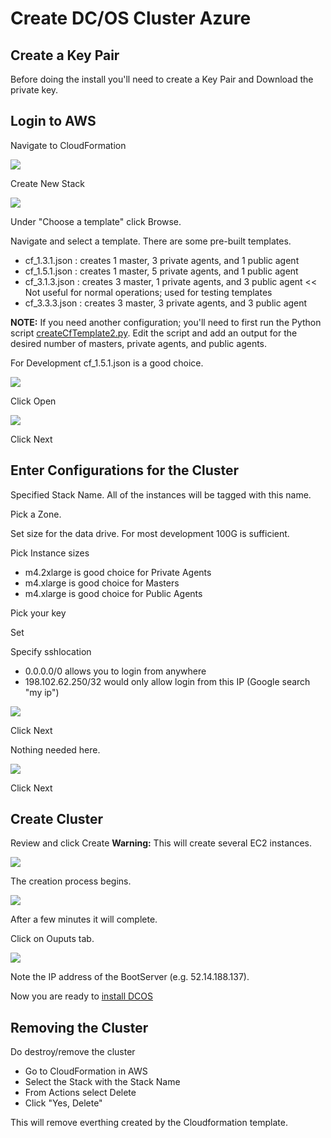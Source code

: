 # Create DC/OS Cluster Azure

## Create a Key Pair
Before doing the install you'll need to create a Key Pair and Download the private key.

## Login to AWS

Navigate to CloudFormation

<img src="images/aws/001.png"/><br>

Create New Stack

<img src="images/aws/002.png"/><br>

Under "Choose a template" click Browse.

Navigate and select a template.  There are some pre-built templates.
- cf_1.3.1.json : creates 1 master, 3 private agents, and 1 public agent
- cf_1.5.1.json : creates 1 master, 5 private agents, and 1 public agent
- cf_3.1.3.json : creates 3 master, 1 private agents, and 3 public agent << Not useful for normal operations; used for testing templates
- cf_3.3.3.json : creates 3 master, 3 private agents, and 3 public agent

**NOTE:** If you need another configuration; you'll need to first run the Python script [createCfTemplate2.py](../cloud-templates/aws/createCfTemplate2.py).  Edit the script and add an output for the desired number of masters, private agents, and public agents.

For Development cf_1.5.1.json is a good choice.

<img src="images/aws/003.png"/><br>

Click Open

<img src="images/aws/004.png"/><br>

Click Next

## Enter Configurations for the Cluster

Specified Stack Name. All of the instances will be tagged with this name.

Pick a Zone.  

Set size for the data drive. For most development 100G is sufficient.

Pick Instance sizes
- m4.2xlarge is good choice for Private Agents
- m4.xlarge is good choice for Masters
- m4.xlarge is good choice for Public Agents

Pick your key

Set 

Specify sshlocation
- 0.0.0.0/0 allows you to login from anywhere
- 198.102.62.250/32 would only allow login from this IP  (Google search "my ip")


<img src="images/aws/005.png"/><br>

Click Next

Nothing needed here.

<img src="images/aws/006.png"/><br>

Click Next

## Create Cluster

Review and click Create 
**Warning:** This will create several EC2 instances.

<img src="images/aws/007.png"/><br>

The creation process begins.  

<img src="images/aws/008.png"/><br>

After a few minutes it will complete.  


Click on Ouputs tab.

<img src="images/aws/009.png"/><br>

Note the IP address of the BootServer (e.g. 52.14.188.137).

Now you are ready to [install DCOS](dcos.md)

## Removing the Cluster

Do destroy/remove the cluster
- Go to CloudFormation in AWS
- Select the Stack with the Stack Name
- From Actions select Delete
- Click "Yes, Delete"

This will remove everthing created by the Cloudformation template.

